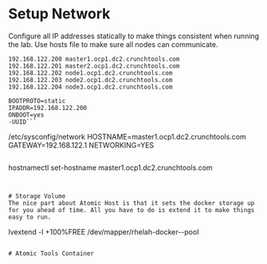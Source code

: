 

# Setup Network
Configure all IP addresses statically to make things consistent when running the lab. Use hosts file to make sure all nodes can communicate.
```
192.168.122.200	master1.ocp1.dc2.crunchtools.com
192.168.122.201	master2.ocp1.dc2.crunchtools.com
192.168.122.202	node1.ocp1.dc2.crunchtools.com
192.168.122.203	node2.ocp1.dc2.crunchtools.com
192.168.122.204	node3.ocp1.dc2.crunchtools.com
```

```/etc/sysconfig/network-scripts/ifcfg-eth0
BOOTPROTO=static
IPADDR=192.168.122.200
ONBOOT=yes
-UUID```

```
/etc/sysconfig/network
HOSTNAME=master1.ocp1.dc2.crunchtools.com
GATEWAY=192.168.122.1
NETWORKING=YES
```

```
hostnamectl set-hostname master1.ocp1.dc2.crunchtools.com
```


# Storage Volume
The nice part about Atomic Host is that it sets the docker storage up for you ahead of time. All you have to do is extend it to make things easy to run.

```
lvextend -l +100%FREE /dev/mapper/rhelah-docker--pool
```

# Atomic Tools Container
